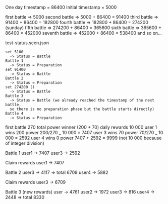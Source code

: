 One day timestamp = 86400
Initial timestamp = 5000

first battle => 5000
second battle => 5000 + 86400 = 91400
third battle => 91400 + 86400 = 182800
fourth battle => 182800 + 86400 = 274200 (sunday)
fifth battle => 274200 + 86400 = 365600
sixth battle => 365600 + 86400 = 452000
seventh battle => 452000 + 86400 = 538400
and so on...

test-status.scen.json

    set 5100
      -> Status = Battle
    Battle 1
      -> Status = Preparation
    set 91400
      -> Status = Battle
    Battle 2
      -> Status = Preparation
    set 274200 ()
      -> Status = Battle
    Battle 3
      -> Status = Battle (we already reached the timestamp of the next battle,
      so there is no preparation phase but the battle starts directly)
    Battle 4
      -> Status = Preparation

first battle
270 total power winner (200 + 70)
daily rewards 10 000
user 1 wins 200 power
200/270 _ 10 000 = 7407
user 3 wins 70 power
70/270 _ 10 000 = 2592
user 4 wins 0 power
7407 + 2592 = 9999 (not 10 000 because of integer division)

Battle 1
user1 -> 7407
user3 -> 2592

Claim rewards
user1 -> 7407

Battle 2
user3 -> 4117 => total 6709
user4 -> 5882

Claim rewards
user3 -> 6709

Battle 3 (new rewards)
user -> 4761
user2 -> 1972
user3 -> 816
user4 -> 2448 => total 8330
